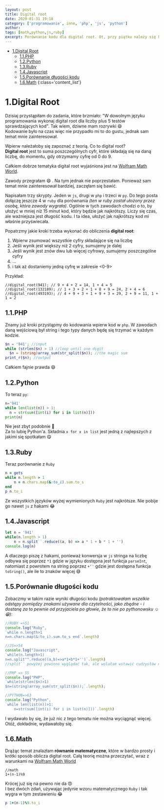 ```yaml
---
layout: post
title: Digital root
date: 2020-01-31 19:18
category: ['programowanie', inne, 'php', 'js', 'python']
author: 
tags: [math,python,js,ruby]
excerpt: Porównanie kodu dla digital root. Ot, przy piątku należy się każdemu z nas wytchnienie od codziennych spraw. Ja sobie pograłam. Oczywiście w gry z programowania.
---
```


<!-- TOC -->

- [1.Digital Root](#1digital-root)
  - [1.1.PHP](#11php)
  - [1.2.Python](#12python)
  - [1.3.Ruby](#13ruby)
  - [1.4.Javascript](#14javascript)
  - [1.5.Porównanie długości kodu](#15por%c3%b3wnanie-d%c5%82ugo%c5%9bci-kodu)
  - [1.6.Math](#16math)
{:class='content_list'}
<!-- /TOC -->

# 1.Digital Root
Dzisiaj przystąpiłam do zadania, które brzmiało: "W dowolnym języku programowania wykonaj digital root dla liczby plus 5 testów sprawdzających kod". Tak wiem, dziwne mam rozrywki :smile:  
Kodowanie było na czas więc nie przypadło mi to do gustu, jednak sam temat mnie zainteresował.

Wpierw należałoby się zapoznać z teorią. Co to digital root?  
**Digital root** jest to suma poszczególnych cyfr, które składają się na daną liczbę, do momentu, gdy otrzymamy cyfrę od 0 do 9. 

Całkiem dobrze tematyka digital root wyjaśniona jest na [Wolfram Math World](http://mathworld.wolfram.com/DigitalRoot.html).  

Zawody przegrałam :smile: . Na tym jednak nie poprzestałam. Ponieważ sam temat mnie zainteresował bardziej, zaczęłam się bawić.

Napisałam trzy skrypty. Jeden w `js`, drugi w `php` i trzeci w `py`. Do tego posta dołączę jeszcze 4 w `ruby` dla porównania *(ten w ruby został ułożony przez osobę, która zawody wygrała)*. Ogólnie w tych zawodach chodzi o to, by ułożyć w mniej niż 15 minut kod, który będzie jak najkrótszy. Liczy się czas, ale ważniejsza jest długość kodu. I ta idea, ułożyć jak najkrótszy kod mi właśnie przyświecała.

Popatrzmy jakie kroki trzeba wykonać do obliczenia **digital root**:
1. Wpierw zsumować wszystkie cyfry składające się na liczbę
2. Jeśli wynik jest większy niż 2 cyfry, sumujemy je dalej
3. Jeśli wynik jest znów dwu lub więcej cyfrowy, sumujemy poszczególne cyfry
4. ...
5. i tak aż dostaniemy jedną cyfrę w zakresie <0-9>
   
Przykład:

```
//digital_root(941); // 9 + 4 + 2 = 14, 1 + 4 = 5
//digital_root(132189); // 1 + 3 + 2 + 1 + 8 + 9 = 24, 2 + 4 = 6
//digital_root(493193); // 4 + 9 + 3 + 1 + 9 + 3 = 29, 2 + 9 = 11, 1 + 1 = 2
```

## 1.1.PHP
Znamy już kroki przystąpmy do kodowania wpierw kod w `php`. W zawodach daną wejściową był string i tego typy danych będę się trzymać w każdym kodzie.

```php
$n = '941'; //input
while (strlen($n) > 1) //loop until one digit
  $n = (string)array_sum(str_split($n)); //the magic sum
print_r($n); //output
```
Całkiem fajnie prawda :smile: 

## 1.2.Python 
To teraz `py`:

```python
n='941'
while len(list(n)) > 1:
  n = str(sum([int(i) for i in list(n)]))
print(n)
```
Nie jest zbyt podobnie :rofl:  
Za to lubię Python'a. Składnia `x for x in list` jest jedną z najlepszych z jakimi się spotkałam :yum:

## 1.3.Ruby
Teraz porównanie z `Ruby`
```rb
n = gets
while n.length > 1
    n = n.chars.map(&:to_i).sum.to_s
end
p n.to_i
```
Ze wszystkich języków wyżej wymienionych `Ruby` jest najkrótsze. Nie pobije go nawet `js` z hakami :joy:

## 1.4.Javascript
```js
let n = '941'
while(n.length > 1)
    n = n.split``.reduce((a, b) => a * 1 + b * 1 + '')
console.log(n)
```
A dlaczego piszę z hakami, ponieważ konwersja w `js` stringa na liczbę odbywa się poprzez `*1` gdzie w języku dostępna jest funkcja `parseInt`, natomiast z powrotem na string poprzez `+''` gdzie jest dostępna funkcja `toSring()`, ale ile to znaków więcej :sweat_smile:

## 1.5.Porównanie długości kodu
Zobaczmy w takim razie wyniki długości kodu *(potraktowałam wszelkie odstępy pomiędzy znakami używane dla czytelności, jako zbędne - i dostanę za to pewnie od przyjaciela po głowie, że to nie po pythonowsku :relaxed: :grin:)*:
```js
//RUBY =>51
console.log("Ruby", 
`while n.length>1
n=n.chars.map(&:to_i).sum.to_s end`.length)

//JS=>54
console.log("Javascript", 
`while(n.length>1)
n=n.split"".reduce((a,b)=>a*1+b*1+'')`.length)
//split`` powyżej powinno wyglądać tak, ale wolałam wstawić cudzysłów niż slashe

//PHP => 55
console.log("PHP", 
`while(strlen($n)>1)
$n=(string)array_sum(str_split($n));`.length);

//PYTHON=>63
console.log("Python", 
`while len(list(n))>1:
    n=str(sum([int(i) for i in list(n)]))`.length)
```


I wydawało by się, że już nic z tego tematu nie można wyciągnąć więcej. Otóż, dokładnie, wydawałoby się. 

## 1.6.Math
Drążąc temat znalazłam **równanie matematyczne**, które w bardzo prosty i krótki sposób oblicza digital root. Całą teorię można przeczytać, wraz z warunkami na [Wolfram Math World](http://mathworld.wolfram.com/DigitalRoot.html)
```Math
//math
1+(n-1)%9
```
Krócej już się na pewno nie da :heart_eyes:  
I bez dwóch zdań, używając jedynie wzoru matematycznego `Ruby` i tak wygra w tym zestawieniu :joy: 
```rb
p 1+(n-1)%9.to_i
```